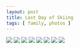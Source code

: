 ```yaml
---
layout: post
title: Last Day of Skiing
tags: [ family, photos ]
---
```


<script src="https://ajax.googleapis.com/ajax/libs/jquery/1.11.1/jquery.min.js" ></script>
<link href="https://cdnjs.cloudflare.com/ajax/libs/fotorama/4.6.4/fotorama.min.css" rel="stylesheet">
<script src="https://cdnjs.cloudflare.com/ajax/libs/fotorama/4.6.4/fotorama.min.js" ></script>

<div class="fotorama" data-nav="thumbs" data-allowfullscreen="native">
    <!--https://photos.app.goo.gl/bQpmNDWg1ikN7sibA-->
    <img src="https://lh3.googleusercontent.com/pw/AP1GczPup3BjVV28cOpmgIQddQ6rbYAksCVYJJC5f7idSSfOb4NjdLWtUAJqLiILZT8ScbnA7k9tIvPK-rd6eFPE3AuIFkpst1Op2h7JAaiYsgN2gHQPCKqK=s0">
    <img src="https://lh3.googleusercontent.com/pw/AP1GczNXM49YrDVd8g8d1CRLvl0SUG3MgI8TOSRxynIsId0SE5_Zv3vAMK7EmR2jQeFc9CkoJO6ptSyd4EX-3ydkS4EmS4kLgAwxfVmIKt3Qhluv8Spif2vm=s0">
    <img src="https://lh3.googleusercontent.com/pw/AP1GczPjWhWFH96Bdic2UXOA73oWSJ8BVU8grnFClCuXsRYnFtE-Ac8Va64ZrF9G21od3fyXlg4_kuso121uwsODH34lCyL7u9u5_ztZAO8NjKQ-VudL-CvH=s0">
    <img src="https://lh3.googleusercontent.com/pw/AP1GczOwSwQeebVLOINkWpGC7LwsO7WtzTIEc0PoBoWj7Fg4KbTJ6GtvlN00TTZfw_tVXPt_9I10USM3JMkQTRWTTB0caRvv1xqB0f4Lncl2gMPXmQ4MaA3N=s0">
    <img src="https://lh3.googleusercontent.com/pw/AP1GczNJd5rTXm7InGpP6VDGIlGbHZfmVcTQQ9aXhez8hjzedEApqJvaVPzI5bNT9XgHvTmCwBUpLclKCEolq8BLK7fNW0XbI3c33Owj2CIRECjiOT-bbWL0=s0">
    <img src="https://lh3.googleusercontent.com/pw/AP1GczN98N9EDPlm5TTMqw0EPvaUibTIUPhnX82vXpaCf3FLFfpoGmcq3k1uE1_w3NunXPm5c2Uo_5Nf7XAJBHEIHg0zSY6NnxtMl91IlULAkvcBZxTUDnxb=s0">
    <img src="https://lh3.googleusercontent.com/pw/AP1GczMmyVV8KEL5elUU6YYwAv_LUbp5NvewX7mFlq4Y4zx90Wki5-OZfOlVXm0wzj9pyS8dSJXIQtdQqdmjuU-oBCvSDD79a5jAW38XITBX76t0YGQjEpB0=s0">
    <img src="https://lh3.googleusercontent.com/pw/AP1GczOR8XQH5PMHwW6bsJHieQywwbuHBB32a7u2LK2oAieF9VDwFvazZ6zAIhtUQsp0lQ0G8GdAtmUJBaeuSm_wqmiXcBj15jXITxMsBtQs8BG9xSwTk47a=s0">
</div>
